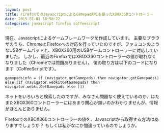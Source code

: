 ```yaml
---
layout: post
title: FirefoxでのJavascriptによるGamepadAPIを使ったXBOX360コントローラー
date: 2015-01-01 18:50:22
categories: javascript firefox coffeescript
---
```

<!-- {% raw %} -->
<p>現在、Javascriptによるゲームフレームワークを作成しています。
主要なブラウザのうち、ChromeとFirefoxへの対応を行っていたのですが、ファミコンのようなUSBゲームパッドと、XBOX360用のUSBゲームコントローラーに対応していました。
しかし、最近のFirefoxではXBOX360コントローラーの値が取れなくなりました（Chromeでは問題ありません）。
値の取り方は以下のコードになります（CoffeeScriptです）。</p>

<pre><code>gamepadsinfo = if (navigator.getGamepads) then navigator.getGamepads() else (if (navigator.webkitGetGamepads) then navigator.webkitGetGamepads else [])
</code></pre>

<p>ネットをいろいろと検索したのですが、みなさん問題なく使えているのか、はたまたXBOX360コントローラーにはあまり関心が無いのかわかりませんが、情報がほとんどありません。</p>

<p>FirefoxでのXBOX360コントローラーの値を、Javascriptから取得する方法はありますでしょうか？
もしくは私がなにか間違っているのでしょうか。</p>
<!-- {% endraw %} -->

